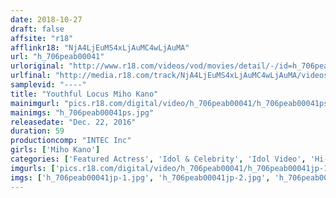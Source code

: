 ```yaml
---
date: 2018-10-27
draft: false
affsite: "r18"
afflinkr18: "NjA4LjEuMS4xLjAuMC4wLjAuMA"
url: "h_706peab00041"
urloriginal: "http://www.r18.com/videos/vod/movies/detail/-/id=h_706peab00041"
urlfinal: "http://media.r18.com/track/NjA4LjEuMS4xLjAuMC4wLjAuMA/videos/vod/movies/detail/-/id=h_706peab00041"
samplevid: "----"
title: "Youthful Locus Miho Kano"
mainimgurl: "pics.r18.com/digital/video/h_706peab00041/h_706peab00041ps.jpg"
mainimgs: "h_706peab00041ps.jpg"
releasedate: "Dec. 22, 2016"
duration: 59
productioncomp: "INTEC Inc"
girls: ['Miho Kano']
categories: ['Featured Actress', 'Idol & Celebrity', 'Idol Video', 'Hi-Def']
imgurls: ['pics.r18.com/digital/video/h_706peab00041/h_706peab00041jp-1.jpg', 'pics.r18.com/digital/video/h_706peab00041/h_706peab00041jp-2.jpg', 'pics.r18.com/digital/video/h_706peab00041/h_706peab00041jp-3.jpg', 'pics.r18.com/digital/video/h_706peab00041/h_706peab00041jp-4.jpg', 'pics.r18.com/digital/video/h_706peab00041/h_706peab00041jp-5.jpg', 'pics.r18.com/digital/video/h_706peab00041/h_706peab00041jp-6.jpg', 'pics.r18.com/digital/video/h_706peab00041/h_706peab00041jp-7.jpg', 'pics.r18.com/digital/video/h_706peab00041/h_706peab00041jp-8.jpg', 'pics.r18.com/digital/video/h_706peab00041/h_706peab00041jp-9.jpg', 'pics.r18.com/digital/video/h_706peab00041/h_706peab00041jp-10.jpg', 'pics.r18.com/digital/video/h_706peab00041/h_706peab00041jp-11.jpg', 'pics.r18.com/digital/video/h_706peab00041/h_706peab00041jp-12.jpg', 'pics.r18.com/digital/video/h_706peab00041/h_706peab00041jp-13.jpg', 'pics.r18.com/digital/video/h_706peab00041/h_706peab00041jp-14.jpg', 'pics.r18.com/digital/video/h_706peab00041/h_706peab00041jp-15.jpg', 'pics.r18.com/digital/video/h_706peab00041/h_706peab00041jp-16.jpg', 'pics.r18.com/digital/video/h_706peab00041/h_706peab00041jp-17.jpg', 'pics.r18.com/digital/video/h_706peab00041/h_706peab00041jp-18.jpg', 'pics.r18.com/digital/video/h_706peab00041/h_706peab00041jp-19.jpg', 'pics.r18.com/digital/video/h_706peab00041/h_706peab00041jp-20.jpg']
imgs: ['h_706peab00041jp-1.jpg', 'h_706peab00041jp-2.jpg', 'h_706peab00041jp-3.jpg', 'h_706peab00041jp-4.jpg', 'h_706peab00041jp-5.jpg', 'h_706peab00041jp-6.jpg', 'h_706peab00041jp-7.jpg', 'h_706peab00041jp-8.jpg', 'h_706peab00041jp-9.jpg', 'h_706peab00041jp-10.jpg', 'h_706peab00041jp-11.jpg', 'h_706peab00041jp-12.jpg', 'h_706peab00041jp-13.jpg', 'h_706peab00041jp-14.jpg', 'h_706peab00041jp-15.jpg', 'h_706peab00041jp-16.jpg', 'h_706peab00041jp-17.jpg', 'h_706peab00041jp-18.jpg', 'h_706peab00041jp-19.jpg', 'h_706peab00041jp-20.jpg']
---
```

